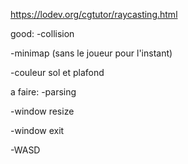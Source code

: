 https://lodev.org/cgtutor/raycasting.html

good:
-collision

-minimap (sans le joueur pour l'instant)

-couleur sol et plafond

a faire:
-parsing

-window resize

-window exit

-WASD
